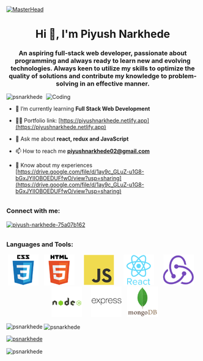 [![MasterHead](https://www.iss.nus.edu.sg/images/default-source/default-album/software-dev.jpg?Status=Master&sfvrsn=aa8aa05f_0)](https://psnarkhede.io)

<h1 align="center">Hi 👋, I'm Piyush Narkhede</h1>
<h3 align="center">
An aspiring full-stack web developer, passionate about programming and always ready to learn new and evolving technologies. Always keen to utilize my skills to optimize the quality of solutions and contribute my knowledge to problem-solving in an effective manner.</h3>
<img align="right" alt="Coding" width="400" src="https://cdn.dribbble.com/users/1162077/screenshots/3848914/programmer.gif" />

<p align="left"> <img src="https://komarev.com/ghpvc/?username=psnarkhede&label=Profile%20views&color=0e75b6&style=flat" alt="psnarkhede" /> </p>

- 🌱 I’m currently learning **Full Stack Web Development**

- 👨‍💻 Portfolio link: [https://piyushnarkhede.netlify.app](https://piyushnarkhede.netlify.app)

- 💬 Ask me about **react, redux and JavaScript**

- 📫 How to reach me **piyushnarkhede02@gmail.com**

- 📄 Know about my experiences [https://drive.google.com/file/d/1ay9c_GLuZ-u1G8-bGxJYIIOBOEDUFfwO/view?usp=sharing](https://drive.google.com/file/d/1ay9c_GLuZ-u1G8-bGxJYIIOBOEDUFfwO/view?usp=sharing)


<h3 align="left" style="padding-top: 10px">Connect with me:</h3>
<p align="left">
<a href="https://linkedin.com/in/piyush-narkhede-75a07b162" target="blank"><img align="center" src="https://raw.githubusercontent.com/rahuldkjain/github-profile-readme-generator/master/src/images/icons/Social/linked-in-alt.svg" alt="piyush-narkhede-75a07b162" height="30" width="40" /></a>
</p>

<h3 align="left" style="padding-top: 10px">Languages and Tools:</h3>

<p align="center">  <img src="https://raw.githubusercontent.com/devicons/devicon/master/icons/css3/css3-original-wordmark.svg" alt="css3" width="80" height="80"/>  <img hspace="10" src="https://raw.githubusercontent.com/devicons/devicon/master/icons/html5/html5-original-wordmark.svg" alt="html5" width="80" height="80"/>  <img hspace="10" src="https://raw.githubusercontent.com/devicons/devicon/master/icons/javascript/javascript-original.svg" alt="javascript" width="80" height="80"/>  <img hspace="10" src="https://raw.githubusercontent.com/devicons/devicon/master/icons/react/react-original-wordmark.svg" alt="react" width="80" height="80"/>  <img hspace="10" src="https://raw.githubusercontent.com/devicons/devicon/master/icons/redux/redux-original.svg" alt="redux" width="80" height="80"/>  <img hspace="10" src="https://raw.githubusercontent.com/devicons/devicon/master/icons/nodejs/nodejs-original-wordmark.svg" alt="nodejs" width="80" height="80"/>  <img hspace="10" src="https://raw.githubusercontent.com/devicons/devicon/master/icons/express/express-original-wordmark.svg" alt="express" width="80" height="80"/>  <img src="https://raw.githubusercontent.com/devicons/devicon/master/icons/mongodb/mongodb-original-wordmark.svg" alt="mongodb" width="80" height="80"/></p>

<p><img align="left" src="https://github-readme-stats.vercel.app/api/top-langs?username=psnarkhede&show_icons=true&locale=en&layout=compact" alt="psnarkhede" /></p>

<p>&nbsp;<img align="center" src="https://github-readme-stats.vercel.app/api?username=psnarkhede&show_icons=true&locale=en" alt="psnarkhede" /></p>


<p align="left"> <a href="https://github.com/ryo-ma/github-profile-trophy"><img src="https://github-profile-trophy.vercel.app/?username=psnarkhede" alt="psnarkhede" /></a> </p>

<p><img align="center" src="https://github-readme-streak-stats.herokuapp.com/?user=psnarkhede&" alt="psnarkhede" /></p>
